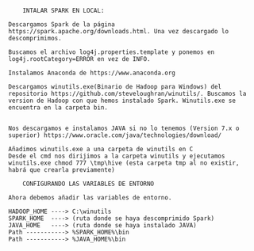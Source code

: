 		INTALAR SPARK EN LOCAL:

	Descargamos Spark de la página https://spark.apache.org/downloads.html. Una vez descargado lo descomprimimos.

	Buscamos el archivo log4j.properties.template y ponemos en log4j.rootCategory=ERROR en vez de INFO.

	Instalamos Anaconda de https://www.anaconda.org

	Descargamos winutils.exe(Binario de Hadoop para Windows) del repositorio https://github.com/steveloughran/winutils/. Buscamos la version de Hadoop con que hemos instalado Spark. Winutils.exe se encuentra en la carpeta bin.


	Nos descargamos e instalamos JAVA si no lo tenemos (Version 7.x o superior) https://www.oracle.com/java/technologies/download/

	Añadimos winutils.exe a una carpeta de winutils en C 
	Desde el cmd nos dirijimos a la carpeta winutils y ejecutamos winutils.exe chmod 777 \tmp\hive (esta carpeta tmp al no existir, habrá que crearla previamente)

		CONFIGURANDO LAS VARIABLES DE ENTORNO

	Ahora debemos añadir las variables de entorno. 

	HADOOP_HOME ----> C:\winutils
	SPARK_HOME  ----> (ruta donde se haya descomprimido Spark)
	JAVA_HOME   ----> (ruta donde se haya instalado JAVA)
	Path -----------> %SPARK_HOME%\bin
	Path -----------> %JAVA_HOME%\bin